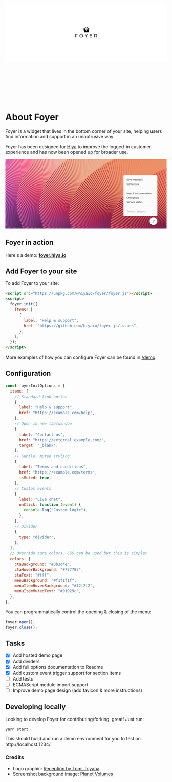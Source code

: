 ![Foyer banner logo](assets/foyer-text-logo.png)

<div style="height:100px"></div>

# About Foyer

Foyer is a widget that lives in the bottom corner of your site, helping users find information and support in an unobtrusive way.

Foyer has been designed for [Hiya](https://hiya.io) to improve the logged-in customer experience and has now been opened up for broader use.

![Hero](assets/screenshot.png)

## Foyer in action

Here's a demo: **[foyer.hiya.io](https://foyer.hiya.io/)**

## Add Foyer to your site

To add Foyer to your site:

```html
<script src="https://unpkg.com/@hiyaio/foyer/foyer.js"></script>
<script>
  foyer.init({
    items: [
      {
        label: "Help & support",
        href: "https://github.com/hiyaio/foyer.js/issues",
      },
    ],
  });
</script>
```

More examples of how you can configure Foyer can be found in [/demo](/demo).

## Configuration

```javascript
const foyerInitOptions = {
  items: [
    // Standard link option
    {
      label: "Help & support",
      href: "https://example.com/help",
    },
    // Open in new tab/window
    {
      label: "Contact us",
      href: "https://external.example.com/",
      target: "_blank",
    },
    // Subtle, muted styling
    {
      label: "Terms and conditions",
      href: "https://example.com/terms",
      isMuted: true,
    },
    // Custom events
    {
      label: "Live chat",
      onClick: function (event) {
        console.log("Custom logic");
      },
    },
    // Divider
    {
      type: "divider",
    },
  ],
  // Override core colors. CSS can be used but this is simpler
  colors: {
    ctaBackground: "#3b3d4e",
    ctaHoverBackground: "#777785",
    ctaText: "#fff",
    menuBackground: "#f1f1f1f",
    menuItemHoverBackground: "#f2f2f2",
    menuItemMutedText: "#91929c",
  },
};
```

You can programmatically control the opening & closing of the menu:

```javascript
foyer.open();
foyer.close();
```

## Tasks

- [x] Add hosted demo page
- [x] Add dividers
- [x] Add full options documentation to Readme
- [x] Add custom event trigger support for section items
- [ ] Add tests
- [ ] ECMAScript module import support
- [ ] Improve demo page design (add favicon & more instructions)

## Developing locally

Looking to develop Foyer for contributing/forking, great! Just run:

```
yarn start
```

This should build and run a demo environment for you to test on http://localhost:1234/.

### Credits

- Logo graphic: [Reception by Tomi Triyana](https://thenounproject.com/icon/reception-3177734/)
- Screenshot background image: [Planet Volumes](https://unsplash.com/fr/@planetvolumes?utm_source=unsplash&utm_medium=referral&utm_content=creditCopyText)

